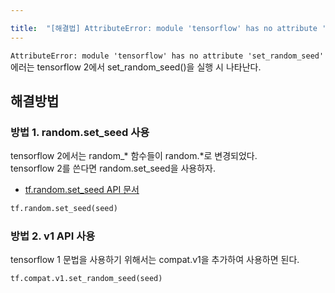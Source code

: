 ```yaml
---

title:  "[해결법] AttributeError: module 'tensorflow' has no attribute 'set_random_seed'"
---
```


`AttributeError: module 'tensorflow' has no attribute 'set_random_seed'` 에러는 tensorflow 2에서 set_random_seed()을 실행 시 나타난다.  

## 해결방법
### 방법 1. random.set_seed 사용
tensorflow 2에서는 random_* 함수들이 random.*로 변경되었다.  
tensorflow 2를 쓴다면 random.set_seed을 사용하자.
- [tf.random.set_seed API 문서](https://www.tensorflow.org/api_docs/python/tf/random/set_seed)

```python
tf.random.set_seed(seed)
```

### 방법 2. v1 API 사용
tensorflow 1 문법을 사용하기 위해서는 compat.v1을 추가하여 사용하면 된다.  

```python
tf.compat.v1.set_random_seed(seed)
```
